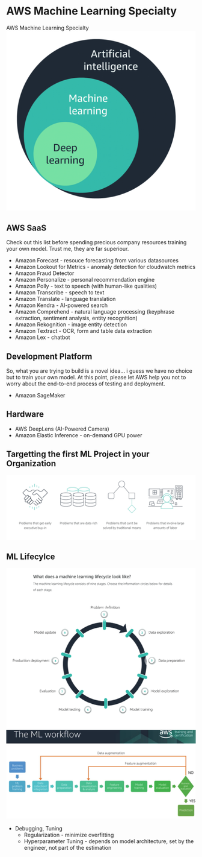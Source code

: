 # AWS Machine Learning Specialty
AWS Machine Learning Specialty
![](images/ai_ml_dl.png)

## AWS SaaS
Check out this list before spending precious company resources training your own model. Trust me, they are far superiour.

- Amazon Forecast - resouce forecasting from various datasources
- Amazon Lookout for Metrics - anomaly detection for cloudwatch metrics
- Amazon Fraud Detector
- Amazon Personalize - personal recommendation engine
- Amazon Polly - text to speech (with human-like qualities)
- Amazon Transcribe - speech to text
- Amazon Translate - language translation
- Amazon Kendra - AI-powered search
- Amazon Comprehend - natural language processing (keyphrase extraction, sentiment analysis, entity recognition)
- Amazon Rekognition - image entity detection
- Amazon Textract - OCR, form and table data extraction
- Amazon Lex - chatbot

## Development Platform
So, what you are trying to build is a novel idea... i guess we have no choice but to train your own model. At this point, please let AWS help you not to worry about the end-to-end process of testing and deployment.
- Amazon SageMaker

## Hardware 
- AWS DeepLens (AI-Powered Camera)
- Amazon Elastic Inference - on-demand GPU power

## Targetting the first ML Project in your Organization
![](images/when_to_do_ml.png)

## ML Lifecylce
![](images/ml_lifecyle.png)
![](images/ml_workflow.png)
- Debugging, Tuning
  - Regularization - minimize overfitting
  - Hyperparameter Tuning - depends on model architecture, set by the engineer, not part of the estimation


